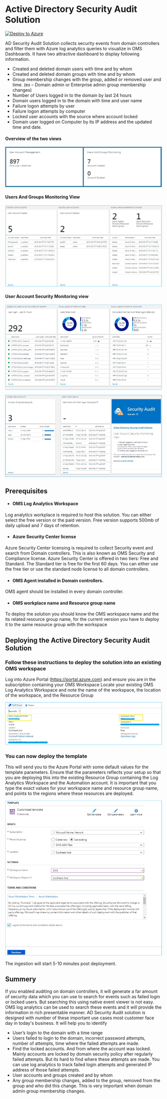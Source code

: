 # Active Directory Security Audit Solution


[![Deploy to Azure](http://azuredeploy.net/deploybutton.png)](https://portal.azure.com/#create/Microsoft.Template/uri/https%3A%2F%2Fraw.githubusercontent.com%2FAsithaD%2FOMS%2Fmaster%2Fazuredeploy.json) 

AD Security Audit Solution collects security events from domain controllers and filter them with Azure log analytics queries to visualize in OMS Dashboards. It have two attractive dashboard to display following information. 

*	Created and deleted domain users with time and by whom
*	Created and deleted domain groups with time and by whom
*	Group membership changes with the group, added or removed user and time. (ex – Domain admin or Enterprise admin group membership changes)
*	Number of Users logged in to the domain by last 24 hours
*	Domain users logged in to the domain with time and user name
*	Failure logon attempts by user
*	Failure logon attempts by computer
*	Locked user accounts with the source where account locked
*	Domain user logged on Computer by its IP address and the updated time and date.

#### Overview of the two views
![alt text](images/Overview_tiles.png "Overview")

#### Users And Groups Monitoring View
![alt text](images/Users&GroupsView.png "Users and Groups View")

#### User Account Security Monitoring view
![alt text](images/UserAccountSecurity_View.png "Users Account Security View")

![alt text](images/UserAccountSecurity_View2.png "Users Account Security View")

## Prerequisites 

* #### OMS Log Analytics Workspace
Log analytics workplace is required to host this solution. You can either select the free version or the paid version. Free version supports 500mb of daily upload and 7 days of retention. 
* #### Azure Security Center license 
Azure Security Center licensing is required to collect Security event and search from Domain controllers. This is also known as OMS Security and Compliance license. Azure Security Center is offered in two tiers: Free and Standard. The Standard tier is free for the first 60 days. You can either use the free tier or use the standard node license to all domain controllers. 
* #### OMS Agent installed in Domain controllers. 
OMS agent should be installed in every domain controller.
* #### OMS workplace name and Resource group name
To deploy the solution you should know the OMS workspace name and the its related resource group name, for the current version you have to deploy it to the same resource group with the workspace



## Deploying the Active Directory Security Audit Solution
### Follow these instructions to deploy the solution into an existing OMS workspace
Log into Azure Portal (https://portal.azure.com) and ensure you are in the subscription containing your OMS Workspace
Locate your existing OMS Log Analytics Workspace and note the name of the workspace, the location of the workspace, and the Resource Group

![alt text](images/WorkplaceInfo.png "Workspace Information")

### You can now deploy the template
This will send you to the Azure Portal with some default values for the template parameters. Ensure that the parameters reflects your setup so that you are deploying this into the existing Resource Group containing the Log Analytics Workspace and the Automation account.
It is important that you type the exact values for your workspace name and resource group name, and points to the regions where these resources are deployed.


![alt text](images/Template.png "Template")

The ingestion will start 5-10 minutes post deployment.

## Summery
If you enabled auditing on domain controllers, it will generate a far amount of security data which you can use to search for events such as failed login or locked users. But searching this using native event viewer is not easy. OMS log analytics can be used to search these events and it will provide the information in rich presentable manner. 
AD Security Audit solution is designed with number of these important use cases most customer face day in today's business. It will help you to identify 
*	User’s login to the domain with a time range
*	Users failed to login to the domain, incorrect password attempts, number of attempts, time where the failed attempts are made.
*	Find the locked accounts. And from where the account was locked. Mainly accounts are locked by domain security policy after regularly failed attempts. But its hard to find where these attempts are made. You can use log analytics to track failed login attempts and generated IP address of those failed attempts.
*	User accounts and groups created and by whom
*	Any group membership changes, added to the group, removed from the group and who did this change. This is very important when domain admin group membership changes.

